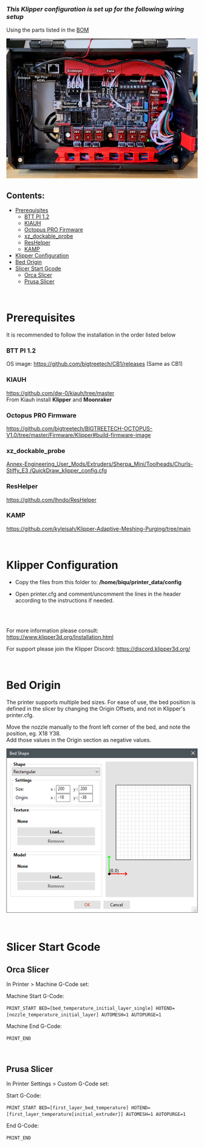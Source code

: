 


### *This Klipper configuration is set up for the following wiring setup*
Using the parts listed in the [BOM]( https://docs.google.com/spreadsheets/u/2/d/1s8ulLfThmbuy1G_40MvkXXL2oVx9PZhvpAY9hMxqYbg/edit?usp=drive_link)  <br>

![Ebox Wiring](ebox_wiring.png)  

## Contents:
<!--ts-->

- [Prerequisites](#prerequisites)
    - [BTT PI 1.2](#btt-pi-12)
    - [KIAUH](#kiauh)
    - [Octopus PRO Firmware](#octopus-pro-firmware)
    - [xz\_dockable\_probe](#xz_dockable_probe)
    - [ResHelper](#reshelper)
    - [KAMP](#kamp)
- [Klipper Configuration](#klipper-configuration)
- [Bed Origin](#bed-origin)
- [Slicer Start Gcode](#slicer-start-gcode)
  - [Orca Slicer](#orca-slicer)
  - [Prusa Slicer](#prusa-slicer)
<!--te-->
<br>

# Prerequisites

It is recommended to follow the installation in the order listed below

### BTT PI 1.2
OS image: https://github.com/bigtreetech/CB1/releases (Same as CB1)   

### KIAUH

https://github.com/dw-0/kiauh/tree/master  
From Kiauh install **Klipper** and **Moonraker**

### Octopus PRO Firmware
https://github.com/bigtreetech/BIGTREETECH-OCTOPUS-V1.0/tree/master/Firmware/Klipper#build-firmware-image

### xz_dockable_probe

[Annex-Engineering_User_Mods/Extruders/Sherpa_Mini/Toolheads/Churls-Stiffy_E3
/QuickDraw_klipper_config.cfg](https://github.com/churls5495/Annex-Engineering_User_Mods/blob/main/Extruders/Sherpa_Mini/Toolheads/Churls-Stiffy_E3/QuickDraw_klipper_config.cfg)

### ResHelper

https://github.com/lhndo/ResHelper

### KAMP

https://github.com/kyleisah/Klipper-Adaptive-Meshing-Purging/tree/main

<br>

# Klipper Configuration

* Copy the files from this folder to: **/home/biqu/printer_data/config**

* Open printer.cfg and comment/uncomment the lines in the header according to the instructions if needed. 
<br>
<br>

For more information please consult: https://www.klipper3d.org/Installation.html


For support please join the Klipper Discord: https://discord.klipper3d.org/

<br>

# Bed Origin

The printer supports multiple bed sizes. For ease of use, the bed position is defined in the slicer by changing the Origin Offsets, and not in Klipper's printer.cfg. 

Move the nozzle manually to the front left corner of the bed, and note the position, eg. X18 Y38.  
Add those values in the Origin section as negative values. 

![Slicer Bed Settings](slicer_bed.png)

<br>

# Slicer Start Gcode

## Orca Slicer

In Printer > Machine G-Code set:  

Machine Start G-Code:  

`PRINT_START BED=[bed_temperature_initial_layer_single] HOTEND=[nozzle_temperature_initial_layer] AUTOMESH=1 AUTOPURGE=1`

Machine End G-Code: 

`PRINT_END`  

<br>

## Prusa Slicer

In Printer Settings > Custom G-Code set:  

Start G-Code:  

`PRINT_START BED=[first_layer_bed_temperature] HOTEND=[first_layer_temperature[initial_extruder]] AUTOMESH=1 AUTOPURGE=1`

End G-Code: 

`PRINT_END`
